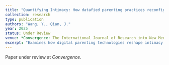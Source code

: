 ```yaml
---
title: "Quantifying Intimacy: How datafied parenting practices reconfigure intimacy-making in urban China"
collection: research
type: publication
authors: "Wang, Y., Qian, J."
year: 2025
status: Under Review
venue: *Convergence: The International Journal of Research into New Media Technologies*
excerpt: "Examines how digital parenting technologies reshape intimacy practices in urban China."
---
```


Paper under review at *Convergence*.

